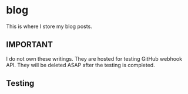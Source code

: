# blog
This is where I store my blog posts.

## IMPORTANT
I do not own these writings. They are hosted for testing GitHub webhook API. 
They will be deleted ASAP after the testing is completed.

## Testing
